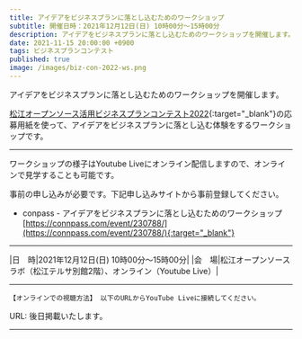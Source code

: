 ```yaml
---
title: アイデアをビジネスプランに落とし込むためのワークショップ
subtitle: 開催日時：2021年12月12日(日) 10時00分～15時00分 
description: アイデアをビジネスプランに落とし込むためのワークショップを開催します。
date: 2021-11-15 20:00:00 +0900
tags: ビジネスプランコンテスト
published: true
image: /images/biz-con-2022-ws.png
--- 
```


アイデアをビジネスプランに落とし込むためのワークショップを開催します。  
  
[松江オープンソース活用ビジネスプランコンテスト2022](https://www.shimane-oss.org/biz-contest2022/){:target="_blank"}の応募用紙を使って、アイデアをビジネスプランに落とし込む体験をするワークショップです。  

---

ワークショップの様子はYoutube Liveにオンライン配信しますので、オンラインで見学することも可能です。  
  
事前の申し込みが必要です。下記申し込みサイトから事前登録してください。  

- conpass - アイデアをビジネスプランに落とし込むためのワークショップ  
[https://connpass.com/event/230788/](https://connpass.com/event/230788/){:target="_blank"}  

---

|<nobr>日　時</nobr>|2021年12月12日(日) 10時00分～15時00分|
|<nobr>会　場</nobr>|松江オープンソースラボ（松江テルサ別館2階）、オンライン（Youtube Live）|

---

`【オンラインでの視聴方法】 以下のURLからYouTube Liveに接続してください。`  
  
URL: 後日掲載いたします。  

---
